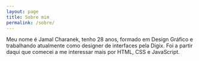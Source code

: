 ```yaml
---
layout: page
title: Sobre mim
permalink: /sobre/
---
```


Meu nome é Jamal Charanek, tenho 28 anos, formado em Design Gráfico e trabalhando atualmente como designer de interfaces pela Digix. Foi a partir daqui que comecei a me interessar mais por HTML, CSS e JavaScript.
